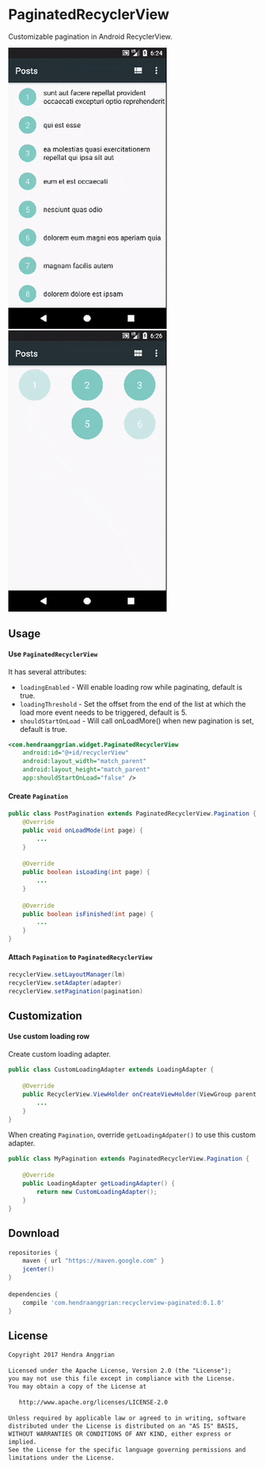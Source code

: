 PaginatedRecyclerView
=====================
Customizable pagination in Android RecyclerView.

![demo_list][demo_list] ![demo_grid][demo_grid]

Usage
-----
#### Use `PaginatedRecyclerView`
It has several attributes:
 * `loadingEnabled` - Will enable loading row while paginating, default is true.
 * `loadingThreshold` - Set the offset from the end of the list at which the load more event needs to be triggered, default is 5.
 * `shouldStartOnLoad` - Will call onLoadMore() when new pagination is set, default is true.
  
```xml
<com.hendraanggrian.widget.PaginatedRecyclerView
    android:id="@+id/recyclerView"
    android:layout_width="match_parent"
    android:layout_height="match_parent"
    app:shouldStartOnLoad="false" />
```

#### Create `Pagination`
```java
public class PostPagination extends PaginatedRecyclerView.Pagination {
    @Override
    public void onLoadMode(int page) {
        ...
    }
    
    @Override
    public boolean isLoading(int page) {
        ...
    }
    
    @Override
    public boolean isFinished(int page) {
        ...
    }
}
```

#### Attach `Pagination` to `PaginatedRecyclerView`
```java
recyclerView.setLayoutManager(lm)
recyclerView.setAdapter(adapter)
recyclerView.setPagination(pagination)
```

Customization
-------------
#### Use custom loading row
Create custom loading adapter.
```java
public class CustomLoadingAdapter extends LoadingAdapter {

    @Override
    public RecyclerView.ViewHolder onCreateViewHolder(ViewGroup parent, int viewType) {
        ...
    }
}
```

When creating `Pagination`, override `getLoadingAdpater()` to use this custom adapter.
```java
public class MyPagination extends PaginatedRecyclerView.Pagination {

    @Override
    public LoadingAdapter getLoadingAdapter() {
        return new CustomLoadingAdapter();
    }
}
```

Download
--------
```gradle
repositories {
    maven { url "https://maven.google.com" }
    jcenter()
}

dependencies {
    compile 'com.hendraanggrian:recyclerview-paginated:0.1.0'
}
```


License
-------
    Copyright 2017 Hendra Anggrian

    Licensed under the Apache License, Version 2.0 (the "License");
    you may not use this file except in compliance with the License.
    You may obtain a copy of the License at

       http://www.apache.org/licenses/LICENSE-2.0

    Unless required by applicable law or agreed to in writing, software
    distributed under the License is distributed on an "AS IS" BASIS,
    WITHOUT WARRANTIES OR CONDITIONS OF ANY KIND, either express or implied.
    See the License for the specific language governing permissions and
    limitations under the License.
    
[demo_list]: /art/demo_list.gif
[demo_grid]: /art/demo_grid.gif